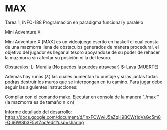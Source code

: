 # MAX
Tarea 1, INFO-188 Programación en paradigma funcional y paralelo

Mini Adventure X

Mini Adventure X [MAX] es un videojuego escrito en haskell el cual consta de una mazmorra llena de obstaculos generados de manera procedural, el objetivo del jugador es llegar al tesoro apoyandose de su poder de rehacer la mazmorra sin afectar su posición ni la del tesoro.

Obstaculos: 
  L: Muralla (No puedes la puedes atravesar) 
  $: Lava (MUERTE)

Además hay runas (λ) las cuales aumentan tu puntaje y si las juntas todas podrás destruir los muros que se interpongan en tu camino. Para jugar debe seguir las siguientes instrucciones:

Compilar con el comando make. Ejecutar en consola de la manera "./max " (la mazmorra es de tamaño n x n)

Informe detallado del desarrollo: https://docs.google.com/document/d/1nxFCWwiJ5aZqH9BCWt1dVaGc5m8-QI66WSb3F5ytZoc/edit?usp=sharing
